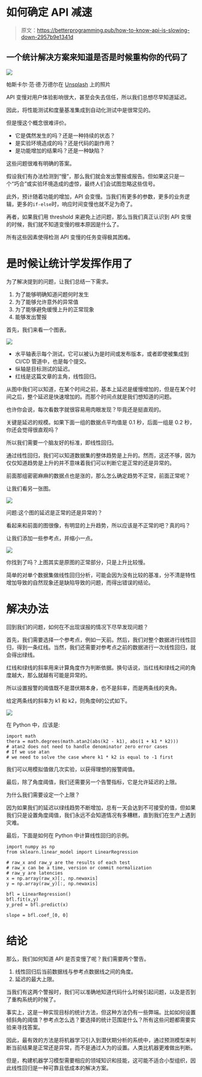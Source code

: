 # 如何确定 API 减速

> 原文：<https://betterprogramming.pub/how-to-know-api-is-slowing-down-2957b9e1341d>

## 一个统计解决方案来知道是否是时候重构你的代码了

![](img/625c53789cc0ffb1b00cae4c8f2ebb9c.png)

帕斯卡尔·范·德·万德尔在 [Unsplash](https://unsplash.com/photos/J3pkJFnpDkM) 上的照片

API 变慢对用户体验影响很大，甚至会失去信任，所以我们总想尽早知道延迟。

因此，将性能测试和度量基准集成到自动化测试中是很常见的。

但是慢这个概念很难评价。

*   它是偶然发生的吗？还是一种持续的状态？
*   是实验环境造成的吗？还是代码的副作用？
*   是功能增加的结果吗？还是一种缺陷？

这些问题很难有明确的答案。

假设我们有办法检测到“慢”，那么我们就会发出警报或报告。但如果这只是一个“巧合”或实验环境造成的虚惊，最终人们会试图忽略这些信号。

此外，预计随着功能的增加，API 会变慢。当我们有更多的参数，更多的业务逻辑，更多的`if-else`时，响应时间变慢也就不足为奇了。

再者，如果我们用 threshold 来避免上述问题，那么当我们真正认识到 API 变慢的时候，我们就不知道变慢的根本原因是什么了。

所有这些因素使得检测 API 变慢的任务变得极其困难。

# 是时候让统计学发挥作用了

为了解决提到的问题，让我们总结一下需求。

1.  为了能够明确知道问题何时发生
2.  为了能够允许意外的异常值
3.  为了能够避免缓慢上升的正常现象
4.  能够发出警报

首先，我们来看一个图表。

![](img/c10c4fd983b920161e2a85b8d413d8f4.png)

*   水平轴表示每个测试，它可以被认为是时间或发布版本，或者即使被集成到 CI/CD 管道中，也是每个提交。
*   纵轴是目标测试的延迟。
*   红线是这篇文章的主角，线性回归。

从图中我们可以知道，在某个时间之前，基本上延迟是缓慢增加的，但是在某个时间之后，整个延迟是快速增加的。而那个时间点就是我们想知道的问题。

也许你会说，每次看数字就很容易用肉眼发现？毕竟还是挺直观的。

关键是延迟的规模。如果下面一组的数据点平均值是 0.1 秒，后面一组是 0.2 秒，你还会觉得很直观吗？

所以我们需要一个脑友好的标准，即线性回归。

通过线性回归，我们可以知道数据集的整体趋势是上升的。然而，这还不够，因为仅仅知道趋势是上升的并不意味着我们可以判断它是正常的还是异常的。

前面那组密密麻麻的数据点也是涨的，那么怎么确定趋势不正常，前面正常呢？

让我们看另一张图。

![](img/4a8add1a95e1971d21e01310492973cc.png)

问题:这个图的延迟是正常的还是异常的？

看起来和前面的图很像，有明显的上升趋势，所以应该是不正常的吧？真的吗？

让我们添加一些参考点，并缩小一点。

![](img/54a16d132461ee01305245d68e6f22bc.png)

你找到了吗？上图其实是原图的正常部分，只是上升比较慢。

简单的对单个数据集做线性回归分析，可能会因为没有比较的基准，分不清是特性增加导致的自然现象还是缺陷导致的问题，而得出错误的结论。

# 解决办法

回到我们的问题，如何在不出现误报的情况下尽早发现问题？

首先，我们需要选择一个参考点，例如一天前。然后，我们对整个数据进行线性回归，得到一条红线。当然，我们还需要对参考点之前的数据进行一次线性回归，就会得出绿线。

红线和绿线的斜率用来计算角度作为判断依据。换句话说，当红线和绿线之间的角度越大，那么就越有可能是异常的。

所以设置报警的阈值既不是潜伏期本身，也不是斜率，而是两条线的夹角。

给定两条线的斜率为 k1 和 k2，则角度θ的公式如下。

![](img/2c11dfc9fae3cad7567978d12a2b1bf5.png)

在 Python 中，应该是:

```
import math
thera = math.degrees(math.atan2(abs(k2 - k1), abs(1 + k1 * k2)))
# atan2 does not need to handle denominator zero error cases
# If we use atan
# we need to solve the case where k1 * k2 is equal to -1 first
```

我们可以用模拟值做几次实验，以获得理想的报警阈值。

最后，除了角度阈值，我们还需要另一个告警指标，它是允许延迟的上限。

为什么我们需要设定一个上限？

因为如果我们的延迟以绿线趋势不断增加，总有一天会达到不可接受的值，但如果我们只是设置角度阈值，我们永远不会知道情况有多糟糕，直到我们在生产上遇到灾难。

最后，下面是如何在 Python 中计算线性回归的示例。

```
import numpy as np
from sklearn.linear_model import LinearRegression

# raw_x and raw_y are the results of each test
# raw_x can be a time, version or commit normalization
# raw_y are latencies
x = np.array(raw_x)[:, np.newaxis]
y = np.array(raw_y)[:, np.newaxis]

bfl = LinearRegression()
bfl.fit(x,y)
y_pred = bfl.predict(x)

slope = bfl.coef_[0, 0]
```

# 结论

那么，我们如何知道 API 是否变慢了呢？我们需要两个警告。

1.  线性回归后当前数据线与参考点数据线之间的角度。
2.  延迟的最大上限。

当我们有这两个警报时，我们可以准确地知道代码什么时候引起问题，以及是否到了重构系统的时候了。

事实上，这是一种实现目标的统计方法，但这种方法仍有一些弊端。比如如何设置倾斜角的阈值？参考点怎么选？要选择的统计范围是什么？所有这些问题都需要实验来寻找答案。

因此，最有效的方法是将机器学习引入到潜伏期分析的系统中，通过预测模型来判断当前结果是正常还是异常，而不是通过人为的设置。人类比机器更难做出判断。

但是，构建机器学习模型需要相应的领域知识和技能，这可能不适合小型组织，因此线性回归是一种可靠且低成本的解决方案。